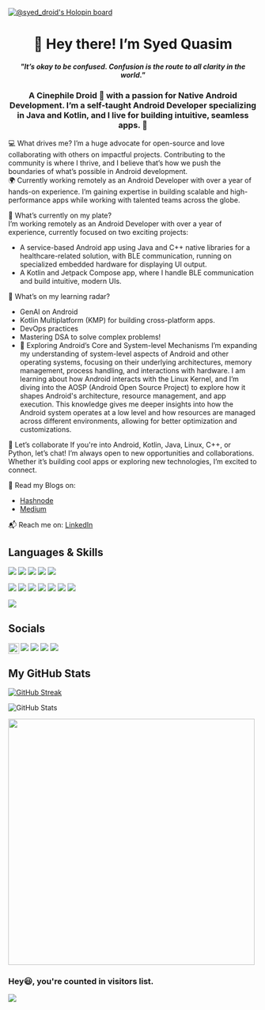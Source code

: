 [![@syed_droid's Holopin board](https://holopin.me/syed_droid)](https://holopin.io/@syed_droid)

  <h1 align="center">👋 Hey there! I’m Syed Quasim</h1>
  <h5 align="center"><b><i>"It’s okay to be confused. Confusion is the route to all clarity in the world."</i></b></h5>
  <h3 align="center">A Cinephile Droid 🤖 with a passion for Native Android Development. I’m a self-taught Android Developer specializing in Java and Kotlin, and I live for building intuitive, seamless apps. 🚀</h3>
 
💻 What drives me?
I’m a huge advocate for open-source and love collaborating with others on impactful projects. Contributing to the community is where I thrive, and I believe that’s how we push the boundaries of what’s possible in Android development.<br>
🌍 Currently working remotely as an Android Developer with over a year of hands-on experience. I’m gaining expertise in building scalable and high-performance apps while working with talented teams across the globe.<br>

🔭 What’s currently on my plate?<br>
I’m working remotely as an Android Developer with over a year of experience, currently focused on two exciting projects:
- A service-based Android app using Java and C++ native libraries for a healthcare-related solution, with BLE communication, running on specialized embedded hardware for displaying UI output.
- A Kotlin and Jetpack Compose app, where I handle BLE communication and build intuitive, modern UIs.

🧠 What’s on my learning radar?
- GenAI on Android
- Kotlin Multiplatform (KMP) for building cross-platform apps.
- DevOps practices
- Mastering DSA to solve complex problems!
- 🔧 Exploring Android’s Core and System-level Mechanisms
I’m expanding my understanding of system-level aspects of Android and other operating systems, focusing on their underlying architectures, memory management, process handling, and interactions with hardware. I am learning about how Android interacts with the Linux Kernel, and I’m diving into the AOSP (Android Open Source Project) to explore how it shapes Android's architecture, resource management, and app execution. This knowledge gives me deeper insights into how the Android system operates at a low level and how resources are managed across different environments, allowing for better optimization and customizations.

🤝 Let’s collaborate
If you're into Android, Kotlin, Java, Linux, C++, or Python, let’s chat! I’m always open to new opportunities and collaborations. Whether it’s building cool apps or exploring new technologies, I’m excited to connect.

📖 Read my Blogs on:
- <a href="https://itsmequasim.hashnode.dev/"> Hashnode </a>
- <a href="https://medium.com/@smquasim016"> Medium </a>

📬 Reach me on: <a href="www.linkedin.com/in/syedmdquasim-3008"> LinkedIn </a>

## Languages & Skills
<p>
<img src="https://img.shields.io/badge/java-%23ED8B00.svg?style=for-the-badge&logo=java&logoColor=white">
<img src="https://img.shields.io/badge/Kotlin-0095D5?&style=for-the-badge&logo=kotlin&logoColor=white">
<img src="https://img.shields.io/badge/C%2B%2B-00599C?style=for-the-badge&logo=c%2B%2B&logoColor=white">
<img src="https://img.shields.io/badge/HTML5-E34F26?style=for-the-badge&logo=html5&logoColor=white">
<img src="https://img.shields.io/badge/CSS3-1572B6?style=for-the-badge&logo=css3&logoColor=white">
</p>
<p>
<img src="https://img.shields.io/badge/Android-3DDC84?style=for-the-badge&logo=android&logoColor=white">
<img src="https://img.shields.io/badge/MySQL-00000F?style=for-the-badge&logo=mysql&logoColor=white">
<img src="https://img.shields.io/badge/SQLite-07405E?style=for-the-badge&logo=sqlite&logoColor=white">
<img src="https://img.shields.io/badge/Firebase-039BE5?style=for-the-badge&logo=Firebase&logoColor=white">
<img src="https://img.shields.io/badge/GIT-E44C30?style=for-the-badge&logo=git&logoColor=white">
<img src="https://img.shields.io/badge/github-%23121011.svg?style=for-the-badge&logo=github&logoColor=white">
<img src="https://img.shields.io/badge/Linux-FCC624?style=for-the-badge&logo=linux&logoColor=black">
</p>
<p>
<img src="https://img.shields.io/badge/Canva-%2300C4CC.svg?&style=for-the-badge&logo=Canva&logoColor=white">
</p>

## Socials
<p>
<a href="https://www.linkedin.com/in/syedmdquasim-3008/"><img src="https://img.shields.io/badge/LinkedIn-0077B5?style=for-the-badge&logo=linkedin&logoColor=white"></a>
<a href="mailto:smquasim016@gmail.com"><img src="https://img.shields.io/badge/Gmail-D14836?style=for-the-badge&logo=gmail&logoColor=white"></a>
<a href="https://twitter.com/iam_quasim"><img src="https://img.shields.io/badge/Twitter-1DA1F2?style=for-the-badge&logo=twitter&logoColor=white"></a> 
<a href="https://discord.com/channels/@me/Quasim#0851">
  <img align="left" alt="Quasim's Discord" width="22px" src="https://www.svgrepo.com/show/353655/discord-icon.svg" />
 <a href="https://leetcode.com/s_quasim/"><img src="https://img.shields.io/badge/-LeetCode-FFA116?style=for-the-badge&logo=LeetCode&logoColor=black"></a>
    
</p>

## My GitHub Stats

[![GitHub Streak](http://github-readme-streak-stats.herokuapp.com?user=HawkItzme&theme=aura&date_format=j%20M%5B%20Y%5D)](https://git.io/streak-stats)

![GitHub Stats](https://github-readme-stats.vercel.app/api?username=HawkItzme&theme=aura&show_icons=true)

<div align="left">
<img src="https://github-readme-stats.vercel.app/api/top-langs/?username=HawkItzme&layout=compact&theme=aura&count_private=true" /width=498>
</div>

### Hey😃, you're counted  in visitors list. 

![](https://komarev.com/ghpvc/?username=HawkItzme&style=for-the-badge)

<!---
HawkItzme/HawkItzme is a ✨ special ✨ repository because its `README.md` (this file) appears on your GitHub profile.
You can click the Preview link to take a look at your changes.
--->
